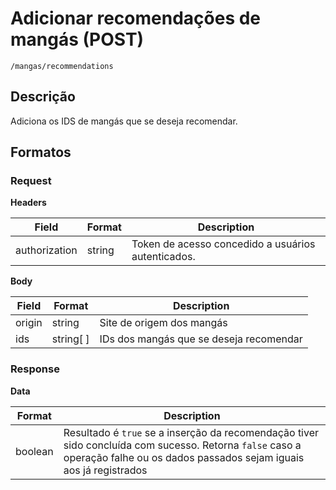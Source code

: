 # Adicionar recomendações de mangás (POST)

`/mangas/recommendations`

## Descrição

Adiciona os IDS de mangás que se deseja recomendar.

## Formatos

### Request

**Headers**

| Field         | Format | Description                                        |
| ------------- | ------ | -------------------------------------------------- |
| authorization | string | Token de acesso concedido a usuários autenticados. |

**Body**

| Field  | Format    | Description                             |
| ------ | --------- | --------------------------------------- |
| origin | string    | Site de origem dos mangás               |
| ids    | string[ ] | IDs dos mangás que se deseja recomendar |

### Response

**Data**

| Format  | Description                                                                                                                                                                   |
| ------- | ----------------------------------------------------------------------------------------------------------------------------------------------------------------------------- |
| boolean | Resultado é `true` se a inserção da recomendação tiver sido concluída com sucesso. Retorna `false` caso a operação falhe ou os dados passados sejam iguais aos já registrados |
